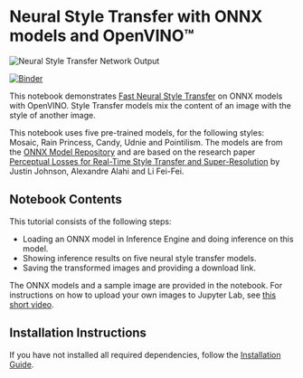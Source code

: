 # Neural Style Transfer with ONNX models and OpenVINO™

![Neural Style Transfer Network Output](https://user-images.githubusercontent.com/77325899/147366340-4a281b0b-066d-4114-b9ef-48634d733095.png)


[![Binder](https://mybinder.org/badge_logo.svg)](https://mybinder.org/v2/gh/openvinotoolkit/openvino_notebooks/HEAD?filepath=notebooks%2F212-onnx-style-transfer%2F212-onnx-style-transfer.ipynb)

This notebook demonstrates [Fast Neural Style Transfer](https://github.com/onnx/models/tree/master/vision/style_transfer/fast_neural_style) on ONNX models with OpenVINO. Style Transfer models mix the content of an image with the style of another image.

This notebook uses five pre-trained models, for the following styles: Mosaic, Rain Princess, Candy, Udnie and Pointilism. The models are from the [ONNX Model Repository](https://github.com/onnx/models) and are based on the research paper [Perceptual Losses for Real-Time Style Transfer and Super-Resolution](https://arxiv.org/abs/1603.08155) by Justin Johnson, Alexandre Alahi and Li Fei-Fei.


## Notebook Contents

This tutorial consists of the following steps:

- Loading an ONNX model in Inference Engine and doing inference on this model.
- Showing inference results on five neural style transfer models.
- Saving the transformed images and providing a download link.

The ONNX models and a sample image are provided in the notebook. For instructions on how to upload your own images to Jupyter Lab, see [this short video](https://www.youtube.com/watch?v=1bd2QHqQSH4).

## Installation Instructions

If you have not installed all required dependencies, follow the [Installation Guide](../../README.md).
